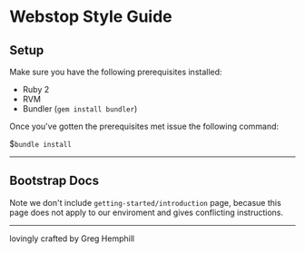 Webstop Style Guide
===================


Setup
-----

Make sure you have the following prerequisites installed:

- Ruby 2
- RVM
- Bundler (`gem install bundler`)

Once you've gotten the prerequisites met issue the following command:

$`bundle install`

---

Bootstrap Docs
--------------

Note we don't include `getting-started/introduction` page, becasue this page does not apply to our enviroment and gives conflicting instructions.


---

lovingly crafted by Greg Hemphill

